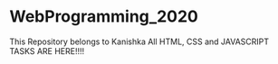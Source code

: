 # WebProgramming_2020
This Repository belongs to Kanishka
All HTML, CSS and JAVASCRIPT TASKS ARE HERE!!!!

